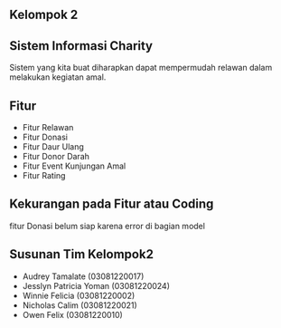 ## Kelompok 2
## Sistem Informasi Charity
Sistem yang kita buat diharapkan dapat mempermudah relawan dalam melakukan kegiatan amal.​

## Fitur
 - Fitur Relawan
 - Fitur Donasi
 - Fitur Daur Ulang
 - Fitur Donor Darah
 - Fitur Event Kunjungan Amal
 - Fitur Rating

## Kekurangan pada Fitur atau Coding
fitur Donasi belum siap karena error di bagian model

## Susunan Tim Kelompok2    
 - Audrey Tamalate          (03081220017)
 - Jesslyn Patricia Yoman   (03081220024)
 - Winnie Felicia           (03081220002)
 - Nicholas Calim           (03081220021)
 - Owen Felix               (03081220010)